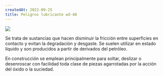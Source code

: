 ```yaml
---
createdAt: 2022-09-25
title: Peligros lubricante wd-40
---
```

![](/img/5cb71b17cf03c431266130.jpg)

Se trata de sustancias que hacen disminuir la fricción entre superficies en contacto y evitan la degradación y desgaste. Se suelen utilizar en estado líquido y son producidos a partir de derivados del petróleo.

En construcción se emplean principalmente para soltar, deslizar o desenroscar con facilidad toda clase de piezas agarrotadas por la acción del óxido o la suciedad.